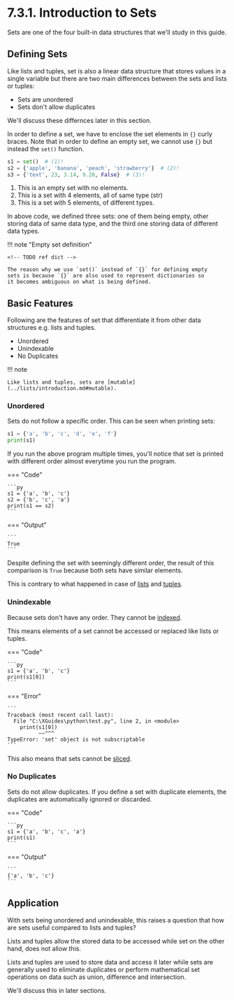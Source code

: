 # 7.3.1. Introduction to Sets
Sets are one of the four built-in data structures that we'll study in
this guide.

## Defining Sets
Like lists and tuples, set is also a linear data structure that stores
values in a single variable but there are two main differences between
the sets and lists or tuples:

- Sets are unordered
- Sets don't allow duplicates

We'll discuss these differnces later in this section.

In order to define a set, we have to enclose the set elements in `{}`
curly braces. Note that in order to define an empty set, we cannot
use `{}` but instead the `set()` function.

```py linenums="1"
s1 = set()  # (1)!
s2 = {'apple', 'banana', 'peach', 'strawberry'}  # (2)!
s3 = {'text', 23, 3.14, 9.20, False}  # (3)!
```

1. This is an empty set with no elements.
2. This is a set with 4 elements, all of same type (str)
3. This is a set with 5 elements, of different types.

In above code, we defined three sets: one of them being empty, other
storing data of same data type, and the third one storing data of different
data types.

!!! note "Empty set definition"

    <!-- TODO ref dict -->

    The reason why we use `set()` instead of `{}` for defining empty
    sets is because `{}` are also used to represent dictionaries so
    it becomes ambiguous on what is being defined.

## Basic Features
Following are the features of set that differentiate it from other data
structures e.g. lists and tuples.

- Unordered
- Unindexable
- No Duplicates

!!! note

    Like lists and tuples, sets are [mutable](../lists/introduction.md#mutable).

### Unordered
Sets do not follow a specific order. This can be seen when
printing sets:

```py
s1 = {'a', 'b', 'c', 'd', 'e', 'f'}
print(s1)
```

If you run the above program multiple times, you'll notice that set
is printed with different order almost everytime you run the program.

=== "Code"

    ```py
    s1 = {'a', 'b', 'c'}
    s2 = {'b', 'c', 'a'}
    print(s1 == s2)
    ```

=== "Output"

    ```
    True
    ```

Despite defining the set with seemingly different order, the result of
this comparison is `True` because both sets have similar elements.

This is contrary to what happened in case of [lists](../lists/introduction.md#ordered) and [tuples](../tuples/introduction.md#ordered).

### Unindexable
Because sets don't have any order. They cannot be [indexed](../lists/introduction.md#indexable).

This means elements of a set cannot be accessed or replaced like lists
or tuples.

=== "Code"

    ```py
    s1 = {'a', 'b', 'c'}
    print(s1[0])
    ```

=== "Error"

    ```
    Traceback (most recent call last):
      File "C:\XGuides\python\test.py", line 2, in <module>
        print(s1[0])
              ~~^^^
    TypeError: 'set' object is not subscriptable
    ```

This also means that sets cannot be [sliced](../../string-operations/slicing-strings.md).

### No Duplicates
Sets do not allow duplicates. If you define a set with duplicate elements,
the duplicates are automatically ignored or discarded.


=== "Code"

    ```py
    s1 = {'a', 'b', 'c', 'a'}
    print(s1)
    ```

=== "Output"

    ```
    {'a', 'b', 'c'}
    ```

## Application
With sets being unordered and unindexable, this raises a question that
how are sets useful compared to lists and tuples?

Lists and tuples allow the stored data to be accessed while set on the
other hand, does not allow this.

Lists and tuples are used to store data and access it later while sets
are generally used to eliminate duplicates or perform mathematical set
operations on data such as union, difference and intersection.

We'll discuss this in later sections.
